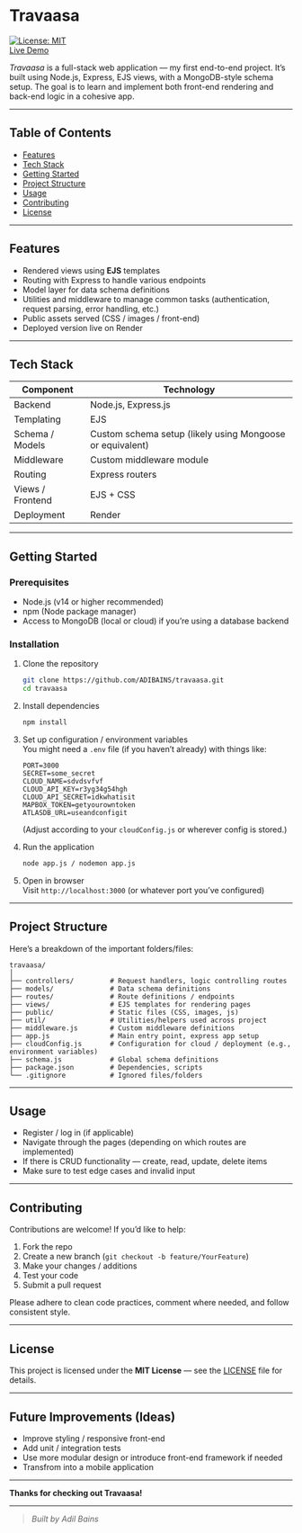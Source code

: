 # Travaasa

[![License: MIT](https://img.shields.io/badge/License-MIT-blue.svg)](LICENSE)  
[Live Demo](https://travaasa.onrender.com)

_Travaasa_ is a full-stack web application — my first end-to-end project. It’s built using Node.js, Express, EJS views, with a MongoDB-style schema setup. The goal is to learn and implement both front-end rendering and back-end logic in a cohesive app.

---

## Table of Contents

- [Features](#features)  
- [Tech Stack](#tech-stack)  
- [Getting Started](#getting-started)  
- [Project Structure](#project-structure)  
- [Usage](#usage)  
- [Contributing](#contributing)  
- [License](#license)  

---

## Features

- Rendered views using **EJS** templates  
- Routing with Express to handle various endpoints  
- Model layer for data schema definitions  
- Utilities and middleware to manage common tasks (authentication, request parsing, error handling, etc.)  
- Public assets served (CSS / images / front-end)  
- Deployed version live on Render  

---

## Tech Stack

| Component | Technology |
|-----------|------------|
| Backend   | Node.js, Express.js |
| Templating | EJS |
| Schema / Models | Custom schema setup (likely using Mongoose or equivalent) |
| Middleware | Custom middleware module |
| Routing | Express routers |
| Views / Frontend | EJS + CSS |
| Deployment | Render |

---

## Getting Started

### Prerequisites

- Node.js (v14 or higher recommended)  
- npm (Node package manager)  
- Access to MongoDB (local or cloud) if you’re using a database backend  

### Installation

1. Clone the repository  
   ```bash
   git clone https://github.com/ADIBAINS/travaasa.git
   cd travaasa
   ```

2. Install dependencies  
   ```bash
   npm install
   ```

3. Set up configuration / environment variables  
   You might need a `.env` file (if you haven’t already) with things like:  
   ```
   PORT=3000
   SECRET=some_secret
   CLOUD_NAME=sdvdsvfvf
   CLOUD_API_KEY=r3yg34g54hgh
   CLOUD_API_SECRET=idkwhatisit
   MAPBOX_TOKEN=getyourowntoken
   ATLASDB_URL=useandconfigit
   ```
   (Adjust according to your `cloudConfig.js` or wherever config is stored.)

4. Run the application  
   ```bash
   node app.js / nodemon app.js
   ```

5. Open in browser  
   Visit `http://localhost:3000` (or whatever port you’ve configured)

---

## Project Structure

Here’s a breakdown of the important folders/files:

```
travaasa/
│
├── controllers/         # Request handlers, logic controlling routes
├── models/              # Data schema definitions
├── routes/              # Route definitions / endpoints
├── views/               # EJS templates for rendering pages
├── public/              # Static files (CSS, images, js)
├── util/                # Utilities/helpers used across project
├── middleware.js        # Custom middleware definitions
├── app.js               # Main entry point, express app setup
├── cloudConfig.js       # Configuration for cloud / deployment (e.g., environment variables)
├── schema.js            # Global schema definitions
├── package.json         # Dependencies, scripts
└── .gitignore           # Ignored files/folders
```

---

## Usage

- Register / log in (if applicable)  
- Navigate through the pages (depending on which routes are implemented)  
- If there is CRUD functionality — create, read, update, delete items  
- Make sure to test edge cases and invalid input  

---

## Contributing

Contributions are welcome! If you’d like to help:

1. Fork the repo  
2. Create a new branch (`git checkout -b feature/YourFeature`)  
3. Make your changes / additions  
4. Test your code  
5. Submit a pull request  

Please adhere to clean code practices, comment where needed, and follow consistent style.

---

## License

This project is licensed under the **MIT License** — see the [LICENSE](LICENSE) file for details.

---

## Future Improvements (Ideas)

- Improve styling / responsive front-end  
- Add unit / integration tests  
- Use more modular design or introduce front-end framework if needed  
- Transfrom into a mobile application  

---

**Thanks for checking out Travaasa!**

---

> *Built by Adil Bains*  

